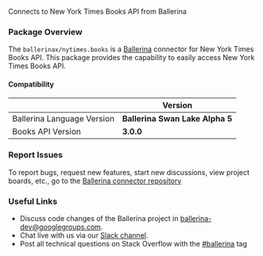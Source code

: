 Connects to New York Times Books API from Ballerina

### Package Overview
The `ballerinax/nytimes.books` is a [Ballerina](https://ballerina.io/) connector for New York Times Books API.
This package provides the capability to easily access New York Times Books API.

#### Compatibility
|                               | Version                         |
|-------------------------------|---------------------------------|
|  Ballerina Language Version   | **Ballerina Swan Lake Alpha 5** | 
|     Books API Version         | **3.0.0**                       |

### Report Issues
To report bugs, request new features, start new discussions, view project boards, etc., go to the [Ballerina connector repository](https://github.com/ballerina-platform/ballerinax-openapi-connectors)

### Useful Links
- Discuss code changes of the Ballerina project in [ballerina-dev@googlegroups.com](mailto:ballerina-dev@googlegroups.com).
- Chat live with us via our [Slack channel](https://ballerina.io/community/slack/).
- Post all technical questions on Stack Overflow with the [#ballerina](https://stackoverflow.com/questions/tagged/ballerina) tag
